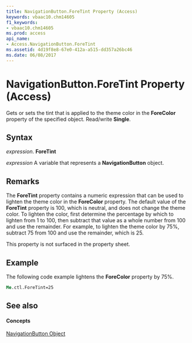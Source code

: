 ```yaml
---
title: NavigationButton.ForeTint Property (Access)
keywords: vbaac10.chm14605
f1_keywords:
- vbaac10.chm14605
ms.prod: access
api_name:
- Access.NavigationButton.ForeTint
ms.assetid: 4d19f8e8-67e0-412a-a515-dd357a26bc46
ms.date: 06/08/2017
---
```



# NavigationButton.ForeTint Property (Access)

Gets or sets the tint that is applied to the theme color in the **ForeColor** property of the specified object. Read/write **Single**.


## Syntax

 _expression_. **ForeTint**

 _expression_ A variable that represents a **NavigationButton** object.


## Remarks

The **ForeTint** property contains a numeric expression that can be used to lighten the theme color in the **ForeColor** property. The default value of the **ForeTint** property is 100, which is neutral, and does not change the theme color. To lighten the color, first determine the percentage by which to lighten from 1 to 100, then subtract that value as a whole number from 100 and use the remainder. For example, to lighten the theme color by 75%, subtract 75 from 100 and use the remainder, which is 25.

This property is not surfaced in the property sheet.


## Example

The following code example lightens the **ForeColor** property by 75%.


```vb
Me.ctl.ForeTint=25
```


## See also


#### Concepts


[NavigationButton Object](navigationbutton-object-access.md)

